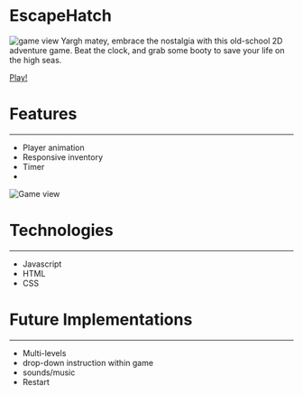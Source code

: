 # EscapeHatch


![game view](https://github.com/jackiemarsh/EscapeHatch/tree/main/dist/assets/images/ReadMe.png)
Yargh matey, embrace the nostalgia with this old-school 2D adventure game. Beat the clock, and grab some booty to save your life on the high seas. 

[Play!](https://jackiemarsh.github.io/EscapeHatch/)


# Features
------

* Player animation
* Responsive inventory
* Timer
* 
![Game view](https://github.com/jackiemarsh/EscapeHatch/tree/main/dist/assets/images/GameOver.png)


# Technologies
------

* Javascript
* HTML
* CSS
 
# Future Implementations
------

   * Multi-levels
   * drop-down instruction within game
   * sounds/music
   * Restart


